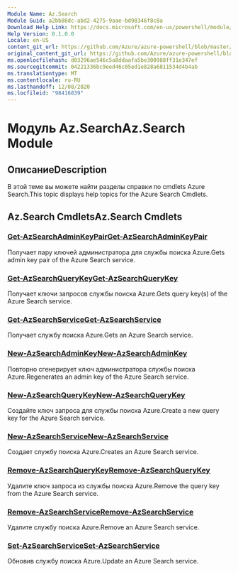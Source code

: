 ```yaml
---
Module Name: Az.Search
Module Guid: a2bb88dc-abd2-4275-9aae-bd98346f8c8a
Download Help Link: https://docs.microsoft.com/en-us/powershell/module/az.search
Help Version: 0.1.0.0
Locale: en-US
content_git_url: https://github.com/Azure/azure-powershell/blob/master/src/Search/Search/help/Az.Search.md
original_content_git_url: https://github.com/Azure/azure-powershell/blob/master/src/Search/Search/help/Az.Search.md
ms.openlocfilehash: d03296ae546c5a8ddaafa5be300988ff31e347ef
ms.sourcegitcommit: 04221336bc9eed46c05ed1e828a6811534d4b4ab
ms.translationtype: MT
ms.contentlocale: ru-RU
ms.lasthandoff: 12/08/2020
ms.locfileid: "98416839"
---
```

# <span data-ttu-id="148ca-101">Модуль Az.Search</span><span class="sxs-lookup"><span data-stu-id="148ca-101">Az.Search Module</span></span>
## <span data-ttu-id="148ca-102">Описание</span><span class="sxs-lookup"><span data-stu-id="148ca-102">Description</span></span>
<span data-ttu-id="148ca-103">В этой теме вы можете найти разделы справки по cmdlets Azure Search.</span><span class="sxs-lookup"><span data-stu-id="148ca-103">This topic displays help topics for the Azure Search Cmdlets.</span></span>

## <span data-ttu-id="148ca-104">Az.Search Cmdlets</span><span class="sxs-lookup"><span data-stu-id="148ca-104">Az.Search Cmdlets</span></span>
### [<span data-ttu-id="148ca-105">Get-AzSearchAdminKeyPair</span><span class="sxs-lookup"><span data-stu-id="148ca-105">Get-AzSearchAdminKeyPair</span></span>](Get-AzSearchAdminKeyPair.md)
<span data-ttu-id="148ca-106">Получает пару ключей администратора для службы поиска Azure.</span><span class="sxs-lookup"><span data-stu-id="148ca-106">Gets admin key pair of the Azure Search service.</span></span>

### [<span data-ttu-id="148ca-107">Get-AzSearchQueryKey</span><span class="sxs-lookup"><span data-stu-id="148ca-107">Get-AzSearchQueryKey</span></span>](Get-AzSearchQueryKey.md)
<span data-ttu-id="148ca-108">Получает ключи запросов службы поиска Azure.</span><span class="sxs-lookup"><span data-stu-id="148ca-108">Gets query key(s) of the Azure Search service.</span></span>

### [<span data-ttu-id="148ca-109">Get-AzSearchService</span><span class="sxs-lookup"><span data-stu-id="148ca-109">Get-AzSearchService</span></span>](Get-AzSearchService.md)
<span data-ttu-id="148ca-110">Получает службу поиска Azure.</span><span class="sxs-lookup"><span data-stu-id="148ca-110">Gets an Azure Search service.</span></span>

### [<span data-ttu-id="148ca-111">New-AzSearchAdminKey</span><span class="sxs-lookup"><span data-stu-id="148ca-111">New-AzSearchAdminKey</span></span>](New-AzSearchAdminKey.md)
<span data-ttu-id="148ca-112">Повторно сгенерирует ключ администратора службы поиска Azure.</span><span class="sxs-lookup"><span data-stu-id="148ca-112">Regenerates an admin key of the Azure Search service.</span></span>

### [<span data-ttu-id="148ca-113">New-AzSearchQueryKey</span><span class="sxs-lookup"><span data-stu-id="148ca-113">New-AzSearchQueryKey</span></span>](New-AzSearchQueryKey.md)
<span data-ttu-id="148ca-114">Создайте ключ запроса для службы поиска Azure.</span><span class="sxs-lookup"><span data-stu-id="148ca-114">Create a new query key for the Azure Search service.</span></span>

### [<span data-ttu-id="148ca-115">New-AzSearchService</span><span class="sxs-lookup"><span data-stu-id="148ca-115">New-AzSearchService</span></span>](New-AzSearchService.md)
<span data-ttu-id="148ca-116">Создает службу поиска Azure.</span><span class="sxs-lookup"><span data-stu-id="148ca-116">Creates an Azure Search service.</span></span>

### [<span data-ttu-id="148ca-117">Remove-AzSearchQueryKey</span><span class="sxs-lookup"><span data-stu-id="148ca-117">Remove-AzSearchQueryKey</span></span>](Remove-AzSearchQueryKey.md)
<span data-ttu-id="148ca-118">Удалите ключ запроса из службы поиска Azure.</span><span class="sxs-lookup"><span data-stu-id="148ca-118">Remove the query key from the Azure Search service.</span></span>

### [<span data-ttu-id="148ca-119">Remove-AzSearchService</span><span class="sxs-lookup"><span data-stu-id="148ca-119">Remove-AzSearchService</span></span>](Remove-AzSearchService.md)
<span data-ttu-id="148ca-120">Удалите службу поиска Azure.</span><span class="sxs-lookup"><span data-stu-id="148ca-120">Remove an Azure Search service.</span></span>

### [<span data-ttu-id="148ca-121">Set-AzSearchService</span><span class="sxs-lookup"><span data-stu-id="148ca-121">Set-AzSearchService</span></span>](Set-AzSearchService.md)
<span data-ttu-id="148ca-122">Обновив службу поиска Azure.</span><span class="sxs-lookup"><span data-stu-id="148ca-122">Update an Azure Search service.</span></span>

